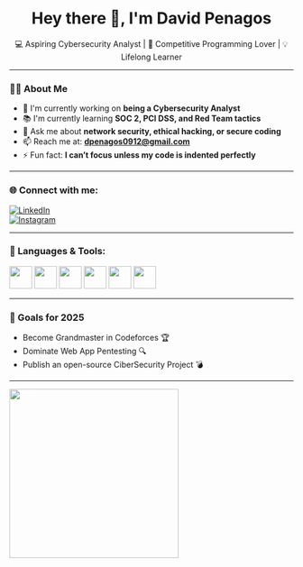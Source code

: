 <h1 align="center">Hey there 👋, I'm David Penagos</h1>
<p align="center">💻 Aspiring Cybersecurity Analyst | 🎯 Competitive Programming Lover | 💡 Lifelong Learner</p>

---

### 👨‍💻 About Me

- 🔐 I'm currently working on **being a Cybersecurity Analyst**  
- 📚 I'm currently learning **SOC 2, PCI DSS, and Red Team tactics**  
- 💬 Ask me about **network security, ethical hacking, or secure coding**  
- 📫 Reach me at: **dpenagos0912@gmail.com**  
- ⚡ Fun fact: **I can’t focus unless my code is indented perfectly**

---

### 🌐 Connect with me:

[![LinkedIn](https://img.shields.io/badge/LinkedIn-blue?style=for-the-badge&logo=linkedin)](https://linkedin.com/in/david-penagos-b30406246)  
[![Instagram](https://img.shields.io/badge/Instagram-E4405F?style=for-the-badge&logo=instagram&logoColor=white)](https://instagram.com/davpenagos)

---

### 🧰 Languages & Tools:
<p align="left">
  <img src="https://cdn.jsdelivr.net/gh/devicons/devicon/icons/java/java-original.svg" width="40" height="40"/>
  <img src="https://cdn.jsdelivr.net/gh/devicons/devicon/icons/python/python-original.svg" width="40" height="40"/>
  <img src="https://cdn.jsdelivr.net/gh/devicons/devicon/icons/javascript/javascript-original.svg" width="40" height="40"/>
  <img src="https://cdn.jsdelivr.net/gh/devicons/devicon/icons/react/react-original.svg" width="40" height="40"/>
  <img src="https://cdn.jsdelivr.net/gh/devicons/devicon/icons/mongodb/mongodb-original.svg" width="40" height="40"/>
  <img src="https://cdn.jsdelivr.net/gh/devicons/devicon/icons/linux/linux-original.svg" width="40" height="40"/>
</p>

---

### 🎯 Goals for 2025

- Become Grandmaster in Codeforces 🏆  
- Dominate Web App Pentesting 🔍  
- Publish an open-source CiberSecurity Project 💣

---

<img src="[https://media.giphy.com/media/kH1DBkPNyZPOk0xVug/giphy.gif](https://media2.giphy.com/media/v1.Y2lkPTc5MGI3NjExeGcxZWtvdWxucG9wZXF3ODBsZmJ2dTd5OTA0OGh3NHJxcnFpenhtNCZlcD12MV9pbnRlcm5hbF9naWZfYnlfaWQmY3Q9Zw/7NoNw4pMNTvgc/giphy.gif)" width="300"/>
